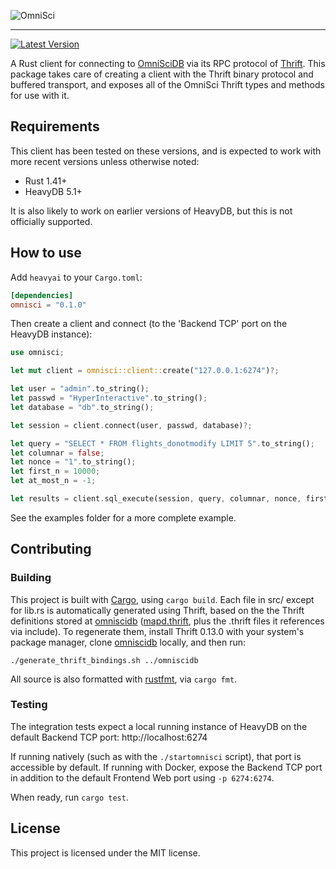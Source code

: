 ![OmniSci](https://raw.githubusercontent.com/jrajav/omnisci-rs/e2cc0b230871e098ff98768def5eb1429ba43a7b/omnisci.png)

-----

[![Latest Version](https://img.shields.io/crates/v/omnisci.svg)](https://crates.io/crates/omnisci)

A Rust client for connecting to [OmniSciDB](https://github.com/heavyai/heavydb)
via its RPC protocol of [Thrift](https://thrift.apache.org/).
This package takes care of creating a client with the Thrift binary protocol and buffered transport,
and exposes all of the OmniSci Thrift types and methods for use with it.

## Requirements

This client has been tested on these versions, and is expected to work with more recent versions unless otherwise noted:

* Rust 1.41+
* HeavyDB 5.1+

It is also likely to work on earlier versions of HeavyDB, but this is not officially supported.

## How to use

Add `heavyai` to your `Cargo.toml`:

```toml
[dependencies]
omnisci = "0.1.0"
```

Then create a client and connect (to the 'Backend TCP' port on the HeavyDB instance):

```rust
use omnisci;

let mut client = omnisci::client::create("127.0.0.1:6274")?;

let user = "admin".to_string();
let passwd = "HyperInteractive".to_string();
let database = "db".to_string();

let session = client.connect(user, passwd, database)?;

let query = "SELECT * FROM flights_donotmodify LIMIT 5".to_string();
let columnar = false;
let nonce = "1".to_string();
let first_n = 10000;
let at_most_n = -1;

let results = client.sql_execute(session, query, columnar, nonce, first_n, at_most_n);
```

See the examples folder for a more complete example.

## Contributing

### Building

This project is built with [Cargo](https://github.com/rust-lang/cargo), using `cargo build`. Each file in src/ except for lib.rs is automatically generated using Thrift, based on the the Thrift definitions stored at [omniscidb](https://github.com/omnisci/omniscidb) ([mapd.thrift](https://github.com/omnisci/omniscidb/blob/master/mapd.thrift), plus the .thrift files it references via include). To regenerate them, install Thrift 0.13.0 with your system's package manager, clone [omniscidb](https://github.com/omnisci/omniscidb) locally, and then run:

```
./generate_thrift_bindings.sh ../omniscidb
```

All source is also formatted with [rustfmt](https://github.com/rust-lang/rustfmt), via `cargo fmt`.

### Testing

The integration tests expect a local running instance of HeavyDB on the default Backend TCP port: http://localhost:6274

If running natively (such as with the `./startomnisci` script), that port is accessible by default. If running with Docker, expose the Backend TCP port in addition to the default Frontend Web port using `-p 6274:6274`.

When ready, run `cargo test`.

## License

This project is licensed under the MIT license.
